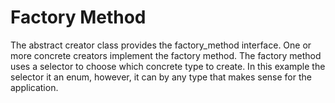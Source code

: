 Factory Method
==============

The abstract creator class provides the factory_method interface. One
or more concrete creators implement the factory method.  The factory
method uses a selector to choose which concrete type to create. In
this example the selector it an enum, however, it can by any type that
makes sense for the application.